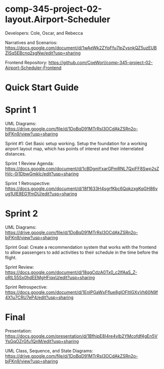 # comp-345-project-02-layout.Airport-Scheduler
Developers: Cole, Oscar, and Rebecca

Narratives and Scenarios: https://docs.google.com/document/d/1wAeWk2ZYpFfu7lpZysnkQZ5uzEUBZlSq5EBcnq2sgNw/edit?usp=sharing

Frontend Repository: https://github.com/CoeWorl/comp-345-project-02-Airport-Scheduler-Frontend

# Quick Start Guide


# Sprint 1

UML Diagrams: https://drive.google.com/file/d/1DoBqD91MTrRsI3OCdAkZSRn2o-bjFKn9/view?usp=sharing

Sprint #1: Get Basic setup working. Setup the foundation for a working airport layout map, which has points of interest and their interrelated distances.

Sprint 1 Review Agenda: https://docs.google.com/document/d/1cBDgmYxarGPmRNL7QxiFF8Swp2sZhVc-0i1DbwGmklc/edit?usp=sharing

Sprint 1 Retrospective: https://docs.google.com/document/d/18f1633H4sgrfKbc6QqkzxgKqGH86vug1UlE8EG1fmDU/edit?usp=sharing


# Sprint 2

UML Diagrams: https://drive.google.com/file/d/1DoBqD91MTrRsI3OCdAkZSRn2o-bjFKn9/view?usp=sharing

Sprint Goal: Create a recommendation system that works with the frontend to allow passengers to add activities to their schedule in the time before the flight.

Sprint Review: https://docs.google.com/document/d/18qgCdzA0Tx0_c2lfAaS_Z-oRlL55Sx0hdEEMgHFiqxU/edit?usp=sharing

Sprint Retrospective: https://docs.google.com/document/d/1EnIPGaWxFflue8gIOFltIGXvVh60N9f4X1u7CRU7eP4/edit?usp=sharing

# Final
Presentation: https://docs.google.com/presentation/d/1BfhipE8I4re4vlb2YMcofdf4gEn5VYsGqOZrGfu1QnM/edit?usp=sharing

UML Class, Sequence, and State Diagrams: https://drive.google.com/file/d/1DoBqD91MTrRsI3OCdAkZSRn2o-bjFKn9/view?usp=sharing

